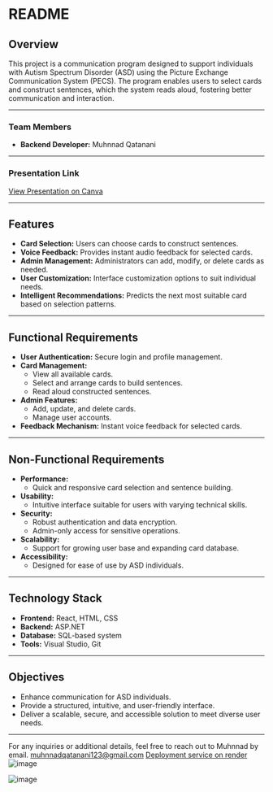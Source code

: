 # README

## Overview
This project is a communication program designed to support individuals with Autism Spectrum Disorder (ASD) using the Picture Exchange Communication System (PECS). The program enables users to select cards and construct sentences, which the system reads aloud, fostering better communication and interaction.

---

### Team Members
- **Backend Developer:** Muhnnad Qatanani

---

### Presentation Link
[View Presentation on Canva](https://www.canva.com/design/DAGcQAPKTE0/bUJSSSI2dRksj4R7kFpIFA/edit?utm_content=DAGcQAPKTE0&utm_campaign=designshare&utm_medium=link2&utm_source=sharebutton)

---

## Features
- **Card Selection:** Users can choose cards to construct sentences.
- **Voice Feedback:** Provides instant audio feedback for selected cards.
- **Admin Management:** Administrators can add, modify, or delete cards as needed.
- **User Customization:** Interface customization options to suit individual needs.
- **Intelligent Recommendations:** Predicts the next most suitable card based on selection patterns.

---

## Functional Requirements
- **User Authentication:** Secure login and profile management.
- **Card Management:**
  - View all available cards.
  - Select and arrange cards to build sentences.
  - Read aloud constructed sentences.
- **Admin Features:**
  - Add, update, and delete cards.
  - Manage user accounts.
- **Feedback Mechanism:** Instant voice feedback for selected cards.

---

## Non-Functional Requirements
- **Performance:**
  - Quick and responsive card selection and sentence building.
- **Usability:**
  - Intuitive interface suitable for users with varying technical skills.
- **Security:**
  - Robust authentication and data encryption.
  - Admin-only access for sensitive operations.
- **Scalability:**
  - Support for growing user base and expanding card database.
- **Accessibility:**
  - Designed for ease of use by ASD individuals.

---

## Technology Stack
- **Frontend:** React, HTML, CSS
- **Backend:** ASP.NET
- **Database:** SQL-based system
- **Tools:** Visual Studio, Git

---

## Objectives
- Enhance communication for ASD individuals.
- Provide a structured, intuitive, and user-friendly interface.
- Deliver a scalable, secure, and accessible solution to meet diverse user needs.

---

For any inquiries or additional details, feel free to reach out to Muhnnad by email.
muhnnadqatanani123@gmail.com
[Deployment service on render](https://autsim-qwrf.onrender.com/)
![image](https://github.com/user-attachments/assets/deb605f3-7a31-43f2-97c2-bb00506d50a0)

![image](https://github.com/user-attachments/assets/49ce7559-96c4-4962-bb66-1c264768b3fb)

